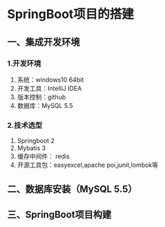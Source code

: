 # SpringBoot项目的搭建
## 一、集成开发环境
### 1.开发环境
1. 系统：windows10 64bit
2. 开发工具：IntelliJ IDEA
3. 版本控制：github
4. 数据库：MySQL 5.5
### 2.技术选型
1. Springboot 2
2. Mybatis 3
3. 缓存中间件： redis
4. 开源工具包：easyexcel,apache poi,junit,lombok等
## 二、数据库安装（MySQL 5.5）
## 三、SpringBoot项目构建
